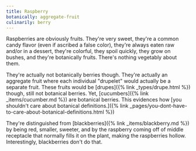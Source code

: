 ```yaml
---
title: Raspberry
botanically: aggregate-fruit
culinarily: berry
---
```

Raspberries are obviously fruits. They're very sweet, they're a common candy flavor (even if ascribed a false color), they're always eaten raw and/or in a dessert, they're colorful, they spoil quickly, they grow on bushes, and they're botanically fruits. There's nothing vegetably about them.

They're actually not botanically berries though. They're actually an aggregate fruit where each individual "drupelet" would actually be a separate fruit. These fruits would be [drupes]({% link _types/drupe.html %}) though, still not botanical berries. Yet, [cucumbers]({% link _items/cucumber.md %}) are botanical berries. This evidences how [you shouldn't care about botanical definitions.]({% link _pages/you-dont-have-to-care-about-botanical-definitions.html %})

They're distinguished from [blackberries]({% link _items/blackberry.md %}) by being red, smaller, sweeter, and by the raspberry coming off of middle receptacle that normally fills it on the plant, making the raspberries hollow. Interestingly, blackberries don't do that.